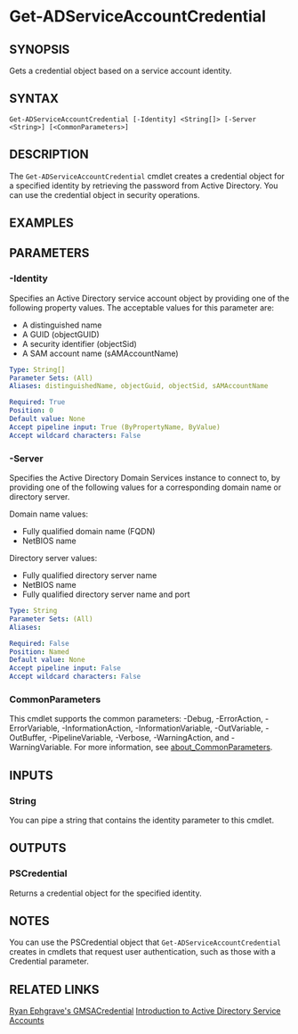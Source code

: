 ﻿---
external help file: PoshToolbox-help.xml
Module Name: PoshToolbox
online version: https://github.com/PoshAJ/PoshToolbox/blob/main/docs/Get-ADServiceAccountCredential.md
schema: 2.0.0
---

# Get-ADServiceAccountCredential

## SYNOPSIS

Gets a credential object based on a service account identity.

## SYNTAX

```
Get-ADServiceAccountCredential [-Identity] <String[]> [-Server <String>] [<CommonParameters>]
```

## DESCRIPTION

The `Get-ADServiceAccountCredential` cmdlet creates a credential object for a specified identity by retrieving the password from Active Directory. You can use the credential object in security operations.

## EXAMPLES

## PARAMETERS

### -Identity

Specifies an Active Directory service account object by providing one of the following property values. The acceptable values for this parameter are:

- A distinguished name
- A GUID (objectGUID)
- A security identifier (objectSid)
- A SAM account name (sAMAccountName)

```yaml
Type: String[]
Parameter Sets: (All)
Aliases: distinguishedName, objectGuid, objectSid, sAMAccountName

Required: True
Position: 0
Default value: None
Accept pipeline input: True (ByPropertyName, ByValue)
Accept wildcard characters: False
```

### -Server

Specifies the Active Directory Domain Services instance to connect to, by providing one of the following values for a corresponding domain name or directory server.

Domain name values:

- Fully qualified domain name (FQDN)
- NetBIOS name

Directory server values:

- Fully qualified directory server name
- NetBIOS name
- Fully qualified directory server name and port

```yaml
Type: String
Parameter Sets: (All)
Aliases:

Required: False
Position: Named
Default value: None
Accept pipeline input: False
Accept wildcard characters: False
```

### CommonParameters

This cmdlet supports the common parameters: -Debug, -ErrorAction, -ErrorVariable, -InformationAction, -InformationVariable, -OutVariable, -OutBuffer, -PipelineVariable, -Verbose, -WarningAction, and -WarningVariable. For more information, see [about_CommonParameters](http://go.microsoft.com/fwlink/?LinkID=113216).

## INPUTS

### String

You can pipe a string that contains the identity parameter to this cmdlet.

## OUTPUTS

### PSCredential

Returns a credential object for the specified identity.

## NOTES

You can use the PSCredential object that `Get-ADServiceAccountCredential` creates in cmdlets that request user authentication, such as those with a Credential parameter.

## RELATED LINKS

[Ryan Ephgrave's GMSACredential](https://github.com/Ryan2065/gMSACredentialModule)
[Introduction to Active Directory Service Accounts](https://learn.microsoft.com/en-us/azure/active-directory/fundamentals/service-accounts-group-managed)
